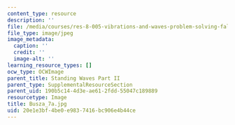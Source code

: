 ```yaml
---
content_type: resource
description: ''
file: /media/courses/res-8-005-vibrations-and-waves-problem-solving-fall-2012/20e1e3bf4be0e9837416bc906e4b44ce_Busza_7a.jpg
file_type: image/jpeg
image_metadata:
  caption: ''
  credit: ''
  image-alt: ''
learning_resource_types: []
ocw_type: OCWImage
parent_title: Standing Waves Part II
parent_type: SupplementalResourceSection
parent_uid: 190b5c14-4d3e-ae61-2fdd-55047c189889
resourcetype: Image
title: Busza_7a.jpg
uid: 20e1e3bf-4be0-e983-7416-bc906e4b44ce
---
```

